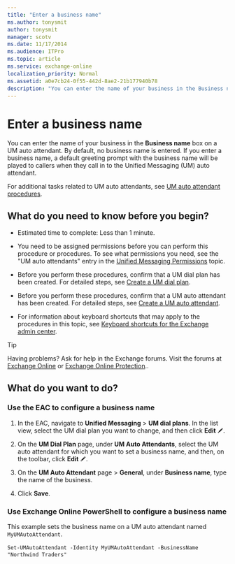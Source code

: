 ```yaml
---
title: "Enter a business name"
ms.author: tonysmit
author: tonysmit
manager: scotv
ms.date: 11/17/2014
ms.audience: ITPro
ms.topic: article
ms.service: exchange-online
localization_priority: Normal
ms.assetid: a0e7cb24-0f55-442d-8ae2-21b177940b78
description: "You can enter the name of your business in the Business name box on a UM auto attendant. By default, no business name is entered. If you enter a business name, a default greeting prompt with the business name will be played to callers when they call in to the Unified Messaging (UM) auto attendant."
---
```


# Enter a business name

You can enter the name of your business in the **Business name** box on a UM auto attendant. By default, no business name is entered. If you enter a business name, a default greeting prompt with the business name will be played to callers when they call in to the Unified Messaging (UM) auto attendant. 
  
For additional tasks related to UM auto attendants, see [UM auto attendant procedures](um-auto-attendant-procedures.md).
  
## What do you need to know before you begin?

- Estimated time to complete: Less than 1 minute.
    
- You need to be assigned permissions before you can perform this procedure or procedures. To see what permissions you need, see the "UM auto attendants" entry in the [Unified Messaging Permissions](https://technet.microsoft.com/library/d326c3bc-8f33-434a-bf02-a83cc26a5498.aspx) topic. 
    
- Before you perform these procedures, confirm that a UM dial plan has been created. For detailed steps, see [Create a UM dial plan](../../voice-mail-unified-messaging/connect-voice-mail-system/create-um-dial-plan.md).
    
- Before you perform these procedures, confirm that a UM auto attendant has been created. For detailed steps, see [Create a UM auto attendant](create-a-um-auto-attendant.md).
    
- For information about keyboard shortcuts that may apply to the procedures in this topic, see [Keyboard shortcuts for the Exchange admin center](../../accessibility/keyboard-shortcuts-in-admin-center.md).
    
> [!TIP]
> Having problems? Ask for help in the Exchange forums. Visit the forums at [Exchange Online](https://go.microsoft.com/fwlink/p/?linkId=267542) or [Exchange Online Protection](https://go.microsoft.com/fwlink/p/?linkId=285351).. 
  
## What do you want to do?

### Use the EAC to configure a business name

1. In the EAC, navigate to **Unified Messaging** \> **UM dial plans**. In the list view, select the UM dial plan you want to change, and then click **Edit** ![Edit icon](../../media/ITPro_EAC_EditIcon.gif).
    
2. On the **UM Dial Plan** page, under **UM Auto Attendants**, select the UM auto attendant for which you want to set a business name, and then, on the toolbar, click **Edit** ![Edit icon](../../media/ITPro_EAC_EditIcon.gif).
    
3. On the **UM Auto Attendant** page \> **General**, under **Business name**, type the name of the business.
    
4. Click **Save**.
    
### Use Exchange Online PowerShell to configure a business name

This example sets the business name on a UM auto attendant named `MyUMAutoAttendant`.
  
```
Set-UMAutoAttendant -Identity MyUMAutoAttendant -BusinessName "Northwind Traders"
```


